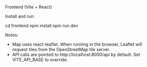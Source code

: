 Frontend (Vite + React)

Install and run:

cd frontend
npm install
npm run dev

Notes:
- Map uses react-leaflet. When running in the browser, Leaflet will request tiles from the OpenStreetMap tile server.
- API calls are pointed to http://localhost:8000/api by default. Set VITE_API_BASE to override.
